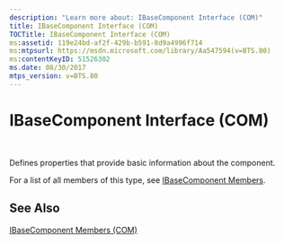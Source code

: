 ```yaml
---
description: "Learn more about: IBaseComponent Interface (COM)"
title: IBaseComponent Interface (COM)
TOCTitle: IBaseComponent Interface (COM)
ms:assetid: 119e24bd-af2f-429b-b591-8d9a4996f714
ms:mtpsurl: https://msdn.microsoft.com/library/Aa547594(v=BTS.80)
ms:contentKeyID: 51526302
ms.date: 08/30/2017
mtps_version: v=BTS.80
---
```


# IBaseComponent Interface (COM)

 

Defines properties that provide basic information about the component.

For a list of all members of this type, see [IBaseComponent Members](ibasecomponent-members-com.md).

## See Also

[IBaseComponent Members (COM)](ibasecomponent-members-com.md)

